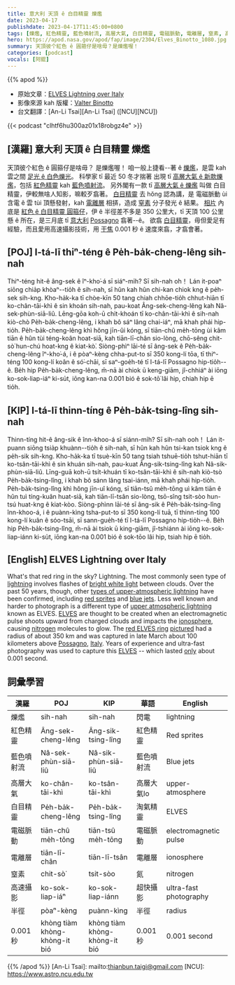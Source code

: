 ```yaml
---
title: 意大利 天頂 ê 白目精靈 爍爁
date: 2023-04-17
publishdate: 2023-04-17T11:45:00+0800
tags: [爍爁, 紅色精靈, 藍色噴射流, 高層大氣, 白目精靈, 電磁脈動, 電離層, 窒素, 高速攝影, 半徑]
hero: https://apod.nasa.gov/apod/fap/image/2304/Elves_Binotto_1080.jpg
summary: 天頂彼个紅色 ê 圓箍仔是啥毋？是爍爁喔！
categories: [podcast]
vocals: [阿錕]
---
```


{{% apod %}}

- 原始文章：[ELVES Lightning over Italy](https://apod.nasa.gov/apod/ap230417.html)
- 影像來源 kah 版權：[Valter Binotto](https://www.instagram.com/valterbinotto/)
- 台文翻譯：[An-Li Tsai][An-Li Tsai] ([NCU][NCU])

{{< podcast "clhtf6hu300az01x18robgz4e" >}}

## [漢羅] 意大利 天頂 ê 白目精靈 爍爁
天頂彼个紅色 ê 圓箍仔是啥毋？
是爍爁喔！
咱一般上捷看--著 ê [爍爁][lightning]，是雲 kah 雲之間 [足光 ê 白色爍光][bright white light]。
科學家 tī 最近 50 冬才揣著 出現 tī [高層大氣 ê 新款爍爁][types of upper-atmospheric lightning]，包括 [紅色精靈][red sprites] kah [藍色噴射流][blue jets]。
另外閣有一款 tī [高層大氣 ê 爍爁][upper atmospheric lightning] 叫做 白目精靈，伊較無啥人知影，嘛較歹翕著。
[白目精靈][ELVES 1] 去 hŏng 認為講，是 電磁脈動 ùi 含電 ê 雲 tùi 頂懸發射，kah [電離層][ionosphere] 相挵，造成 [窒素][nitrogen] 分子發光 ê 結果。
[相片][pictured] 內底是 [紅色 ê 白目精靈 圓箍仔][red ELVES ring]，伊 ê 半徑差不多是 350 公里大，tī 天頂 100 公里懸 ê 所在，是三月底 tī [意大利][Italy] [Possagno][Possagno] 翕著--ê。
欲翕 [白目精靈][ELVES 2]，毋但愛足有經驗，而且愛用高速攝影技術，用 [干焦][only] 0.001 秒 ê 速度來翕，才翕會著。

## [POJ] I-tá-lī thiⁿ-téng ê Pe̍h-ba̍k-cheng-lêng sih-nah
Thiⁿ-téng hit-ê âng-sek ê îⁿ-kho͘-á sī siáⁿ-mi̍h?
Sī sih-nah o͘h！
Lán it-poaⁿ siōng chia̍p khòaⁿ--tio̍h ê sih-nah, sī hûn kah hûn chi-kan chiok kng ê pe̍h-sek sih-kng.
Kho-ha̍k-ka tī chòe-kīn 50 tang chiah chhōe-tio̍h chhut-hiān tī ko-chân-tāi-khì ê sin khoán sih-nah, pau-koat Âng-sek-cheng-lêng kah Nâ-sek-phùn-siā-liû.
Lēng-gōa koh-ū chi̍t-khoán tī ko-chân-tāi-khì ê sih-nah kiò-chò Pe̍h-ba̍k-cheng-lêng, i khah bô sáⁿ lâng chai-iáⁿ, mā khah phái hip-tio̍h.
Pe̍h-ba̍k-cheng-lêng khì hŏng jīn-ûi kóng, sī tiān-chû me̍h-tōng ùi kâm tiān ê hûn tùi téng-koân hoat-siā, kah tiān-lī-chân sio-lòng, chō-sêng chit-sò͘ hun-chú hoat-kng ê kiat-kò͘.
Siòng-phìⁿ lāi-té sī âng-sek ê Pe̍h-ba̍k-cheng-lêng îⁿ-kho͘-á, i ê pòaⁿ-kèng chha-put-to sī 350 kong-lí tōa, tī thiⁿ-téng 100 kong-lí koân ê só͘-chāi, sī saⁿ-goe̍h-té tī I-tá-lī Possagno hip-tio̍h--ê.
Be̍h hip Pe̍h-ba̍k-cheng-lêng, m̄-nā ài chiok ū keng-giām, jî-chhiáⁿ ài iōng ko-sok-liap-iáⁿ ki-su̍t, iōng kan-na 0.001 bió ê sok-tō͘ lâi hip, chiah hip ē tio̍h.

## [KIP] I-tá-lī thinn-tíng ê Pe̍h-ba̍k-tsing-lîng sih-nah
Thinn-tíng hit-ê âng-sik ê înn-khoo-á sī siánn-mi̍h?
Sī sih-nah ooh！
Lán it-puann siōng tsia̍p khuànn--tio̍h ê sih-nah, sī hûn kah hûn tsi-kan tsiok kng ê pe̍h-sik sih-kng.
Kho-ha̍k-ka tī tsuè-kīn 50 tang tsiah tshuē-tio̍h tshut-hiān tī ko-tsân-tāi-khì ê sin khuán sih-nah, pau-kuat Âng-sik-tsing-lîng kah Nâ-sik-phùn-siā-liû.
Līng-guā koh-ū tsi̍t-khuán tī ko-tsân-tāi-khì ê sih-nah kiò-tsò Pe̍h-ba̍k-tsing-lîng, i khah bô sánn lâng tsai-iánn, mā khah phái hip-tio̍h.
Pe̍h-ba̍k-tsing-lîng khì hŏng jīn-uî kóng, sī tiān-tsû me̍h-tōng uì kâm tiān ê hûn tuì tíng-kuân huat-siā, kah tiān-lī-tsân sio-lòng, tsō-sîng tsit-sòo hun-tsú huat-kng ê kiat-kòo.
Siòng-phìnn lāi-té sī âng-sik ê Pe̍h-ba̍k-tsing-lîng înn-khoo-á, i ê puànn-kìng tsha-put-to sī 350 kong-lí tuā, tī thinn-tíng 100 kong-lí kuân ê sóo-tsāi, sī sann-gue̍h-té tī I-tá-lī Possagno hip-tio̍h--ê.
Be̍h hip Pe̍h-ba̍k-tsing-lîng, m̄-nā ài tsiok ū king-giām, jî-tshiánn ài iōng ko-sok-liap-iánn ki-su̍t, iōng kan-na 0.001 bió ê sok-tōo lâi hip, tsiah hip ē tio̍h.

## [English] ELVES Lightning over Italy
What's that red ring in the sky?
Lightning.
The most commonly seen type of [lightning][lightning] involves flashes of [bright white light][bright white light] between clouds.
Over the past 50 years, though, other [types of upper-atmospheric lightning][types of upper-atmospheric lightning] have been confirmed, including [red sprites][red sprites] and [blue jets][blue jets].
Less well known and harder to photograph is a different type of [upper atmospheric lightning][upper atmospheric lightning] known as ELVES.
[ELVES][ELVES 1] are thought to be created when an electromagnetic pulse shoots upward from charged clouds and impacts the [ionosphere][ionosphere], causing [nitrogen][nitrogen] molecules to glow.
The [red ELVES ring][red ELVES ring] [pictured][pictured] had a radius of about 350 km and was captured in late March about 100 kilometers above [Possagno][Possagno], [Italy][Italy].
Years of experience and ultra-fast photography was used to capture this [ELVES][ELVES 2] -- which lasted [only][only] about 0.001 second.

## 詞彙學習

|漢羅|POJ|KIP|華語|English|
|-|-|-|-|-|
|爍爁|sih-nah|sih-nah|閃電|lightning|
|紅色精靈|Âng-sek-cheng-lêng|Âng-sik-tsing-lîng|紅色精靈|Red sprites|
|藍色噴射流|Nâ-sek-phùn-siā-liû|Nâ-sik-phùn-siā-liû|藍色噴射流|Blue jets|
|高層大氣|ko-chân-tāi-khì|ko-tsân-tāi-khì|高層大氣lo|upper-atmosphere|
|白目精靈|Pe̍h-ba̍k-cheng-lêng|Pe̍h-ba̍k-tsing-lîng|淘氣精靈|ELVES|
|電磁脈動|tiān-chû me̍h-tōng|tiān-tsû me̍h-tōng|電磁脈動|electromagnetic pulse|
|電離層|tiān-lī-chân|tiān-lī-tsân|電離層|ionosphere|
|窒素|chit-sò͘|tsit-sòo|氮|nitrogen|
|高速攝影|ko-sok-liap-iáⁿ|ko-sok-liap-iánn|超快攝影|ultra-fast photography|
|半徑|pòaⁿ-kèng|puànn-kìng|半徑|radius|
|0.001 秒|khòng tiàm khòng-khòng-it bió|khòng tiàm khòng-khòng-it bió|0.001 秒|0.001 second|

{{% /apod %}}
[An-Li Tsai]: mailto:thianbun.taigi@gmail.com
[NCU]: https://www.astro.ncu.edu.tw

[copyright]: https://apod.nasa.gov/apod/fap/lib/about_apod.html#srapply
[License]: https://creativecommons.org/licenses/by/2.0/

[lightning]:https://www.lightningmaps.org/
[bright white light]:https://apod.nasa.gov/apod/ap210524.html
[types of upper-atmospheric lightning]:https://en.wikipedia.org/wiki/Upper-atmospheric_lightning#/media/File:Lightning_sprites.jpg
[red sprites]:https://apod.nasa.gov/apod/ap210330.html
[blue jets]:https://apod.nasa.gov/apod/ap160823.html
[upper atmospheric lightning]:https://en.wikipedia.org/wiki/Upper-atmospheric_lightning
[ELVES 1]:https://malevus.com/elves/
[ionosphere]:https://solarsystem.nasa.gov/news/1127/10-things-to-know-about-the-ionosphere/
[nitrogen]:https://climate.nasa.gov/news/2491/10-interesting-things-about-air/
[red ELVES ring]:https://en.wikipedia.org/wiki/Upper-atmospheric_lightning#/media/File:ELVES_photo_by_Valter_Binotto_27-Mar-2023.jpg
[pictured]:https://www.instagram.com/p/CqpwfZct3Lg/
[Possagno]:https://youtu.be/hNsp_rAC8Kk
[Italy]:https://en.wikipedia.org/wiki/Italy
[ELVES 2]:https://en.wikipedia.org/wiki/Upper-atmospheric_lightning#Elves
[only]:https://media.istockphoto.com/id/453035943/photo/dog-using-computer.jpg?s=612x612&w=0&k=20&c=XYS1h9jwgZmlELdbcBSLyHT1Au1Tx-WXxRJZSXOIE_E=

